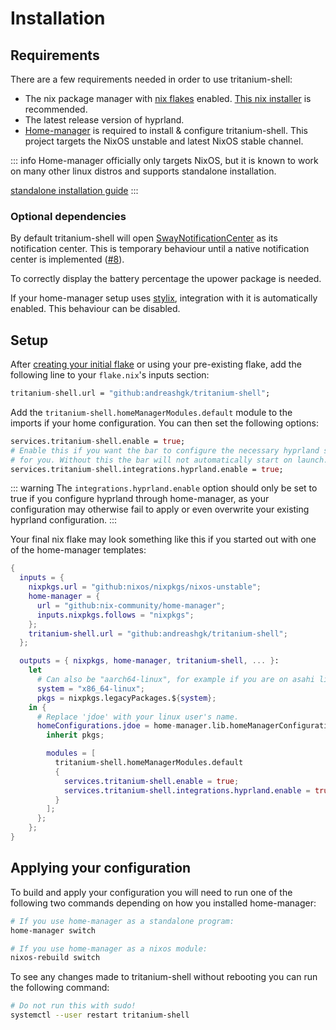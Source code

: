 # Installation

## Requirements

There are a few requirements needed in order to use tritanium-shell:
- The nix package manager with [nix flakes](https://wiki.nixos.org/wiki/Flakes) enabled.
  [This nix installer](https://github.com/DeterminateSystems/nix-installer) is recommended.
- The latest release version of hyprland.
- [Home-manager](https://github.com/nix-community/home-manager) is required to install & configure
  tritanium-shell.
  This project targets the NixOS unstable and latest NixOS stable channel.

::: info
Home-manager officially only targets NixOS, but it is known to work on many other linux distros and
supports standalone installation.

[standalone installation guide](https://nix-community.github.io/home-manager/index.xhtml#sec-flakes-standalone)
:::

### Optional dependencies

By default tritanium-shell will open
[SwayNotificationCenter](https://github.com/ErikReider/SwayNotificationCenter) as its notification
center.
This is temporary behaviour until a native notification center is implemented
([#8](https://github.com/AndreasHGK/tritanium-shell/issues/8)).

To correctly display the battery percentage the upower package is needed.

If your home-manager setup uses [stylix](https://github.com/danth/stylix), integration with it is
automatically enabled.
This behaviour can be disabled.

## Setup

After
[creating your initial flake](https://nix-community.github.io/home-manager/index.xhtml#ch-nix-flakes)
or using your pre-existing flake, add the following line to your `flake.nix`'s inputs section:
```nix
tritanium-shell.url = "github:andreashgk/tritanium-shell";
```

Add the `tritanium-shell.homeManagerModules.default` module to the imports if your home configuration.
You can then set the following options:
```nix
services.tritanium-shell.enable = true;
# Enable this if you want the bar to configure the necessary hyprland settings
# for you. Without this the bar will not automatically start on launch.
services.tritanium-shell.integrations.hyprland.enable = true;
```

::: warning
The `integrations.hyprland.enable` option should only be set to true if you configure hyprland
through home-manager, as your configuration may otherwise fail to apply or even overwrite your
existing hyprland configuration.
:::

Your final nix flake may look something like this if you started out with one of the home-manager
templates:
```nix
{
  inputs = {
    nixpkgs.url = "github:nixos/nixpkgs/nixos-unstable";
    home-manager = {
      url = "github:nix-community/home-manager";
      inputs.nixpkgs.follows = "nixpkgs";
    };
    tritanium-shell.url = "github:andreashgk/tritanium-shell";
  };

  outputs = { nixpkgs, home-manager, tritanium-shell, ... }:
    let
      # Can also be "aarch64-linux", for example if you are on asahi linux.
      system = "x86_64-linux";
      pkgs = nixpkgs.legacyPackages.${system};
    in {
      # Replace 'jdoe' with your linux user's name.
      homeConfigurations.jdoe = home-manager.lib.homeManagerConfiguration {
        inherit pkgs;

        modules = [
          tritanium-shell.homeManagerModules.default
          {
            services.tritanium-shell.enable = true;
            services.tritanium-shell.integrations.hyprland.enable = true;
          }
        ];
      };
    };
}
```

## Applying your configuration

To build and apply your configuration you will need to run one of the following two commands
depending on how you installed home-manager:
```bash
# If you use home-manager as a standalone program:
home-manager switch

# If you use home-manager as a nixos module:
nixos-rebuild switch
```

To see any changes made to tritanium-shell without rebooting you can run the following command:
```bash
# Do not run this with sudo!
systemctl --user restart tritanium-shell
```
